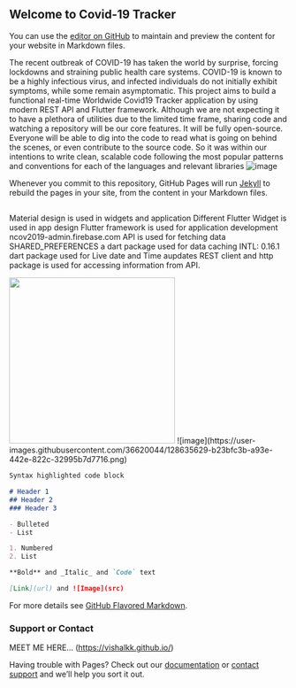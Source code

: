 ## Welcome to Covid-19 Tracker

You can use the [editor on GitHub](https://github.com/vishalkk/Covid19-Tracker/edit/gh-pages/index.md) to maintain and preview the content for your website in Markdown files.

The recent outbreak of COVID-19 has taken the world by surprise, forcing lockdowns and straining public health care systems. COVID-19 is known to be a highly infectious virus, and infected individuals do not initially exhibit symptoms, while some remain asymptomatic.
This project aims to build a functional real-time Worldwide Covid19 Tracker       application  by using modern REST API and Flutter framework. Although we are not expecting it to have a plethora of utilities due to the limited time frame, sharing code and watching a repository will be our core features. It will be fully open-source. Everyone will be able to dig into the code to read what is going on behind the scenes, or even contribute to the source code. So it was within our intentions to write clean, scalable code following the most popular patterns and conventions for each of the languages and relevant libraries
![image](https://user-images.githubusercontent.com/36620044/128635594-14a6bccb-1826-4181-935f-b141ab2adb4d.png)


Whenever you commit to this repository, GitHub Pages will run [Jekyll](https://jekyllrb.com/) to rebuild the pages in your site, from the content in your Markdown files.

## 
Material design is used in widgets and application
Different Flutter Widget is used in app design
Flutter  framework is used for application development
ncov2019-admin.firebase.com API is used for fetching data
SHARED_PREFERENCES a dart package used for data caching
INTL: 0.16.1 dart package used for Live date and Time aupdates
REST client and http package is used for accessing information from API.

                  
<img src="Covid_tracker%20mainscreen.png" width="300"> 
![image](https://user-images.githubusercontent.com/36620044/128635629-b23bfc3b-a93e-442e-822c-32995b7d7716.png)


```markdown
Syntax highlighted code block

# Header 1
## Header 2
### Header 3

- Bulleted
- List

1. Numbered
2. List

**Bold** and _Italic_ and `Code` text

[Link](url) and ![Image](src)
```

For more details see [GitHub Flavored Markdown](https://guides.github.com/features/mastering-markdown/).

<!-- ### Jekyll Themes

Your Pages site will use the layout and styles from the Jekyll theme you have selected in your [repository settings](https://github.com/vishalkk/Covid19-Tracker/settings/pages). The name of this theme is saved in the Jekyll `_config.yml` configuration file. -->

### Support or Contact
  MEET ME HERE...
   (https://vishalkk.github.io/)
   
   
   
   
Having trouble with Pages? Check out our [documentation](https://docs.github.com/categories/github-pages-basics/) or [contact support](https://support.github.com/contact) and we’ll help you sort it out.

